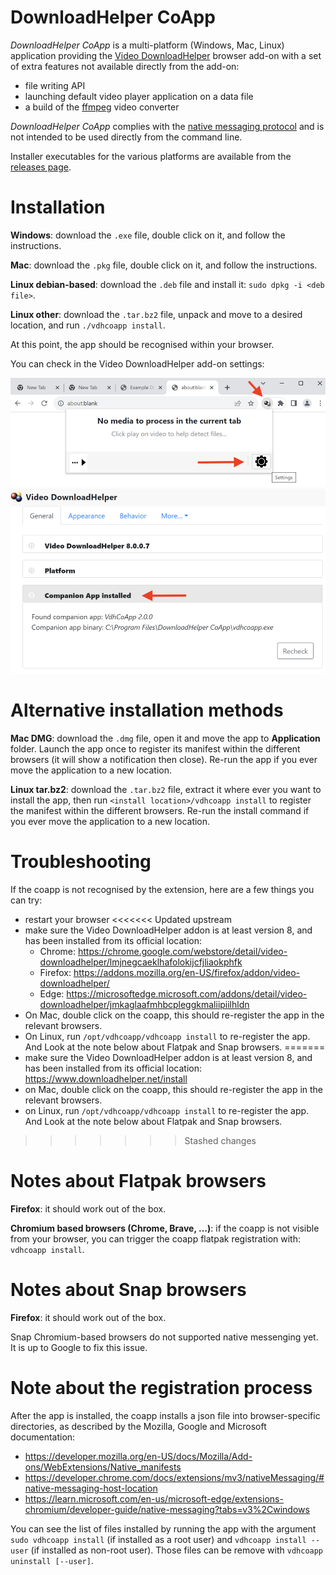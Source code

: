 # DownloadHelper CoApp

*DownloadHelper CoApp* is a multi-platform (Windows, Mac, Linux) application
providing the [Video DownloadHelper](https://downloadhelper.net/)
browser add-on with a set of extra features not available directly
from the add-on:

- file writing API
- launching default video player application on a data file
- a build of the [ffmpeg](http://ffmpeg.org/) video converter

*DownloadHelper CoApp* complies with the
[native messaging protocol](https://developer.mozilla.org/en-US/Add-ons/WebExtensions/Native_messaging)
and is not intended to be used directly from the command line.

Installer executables for the various platforms are available
from the [releases page](https://github.com/aclap-dev/vdhcoapp/releases).

# Installation

**Windows**: download the `.exe` file, double click on it, and follow the instructions.

**Mac**: download the `.pkg` file, double click on it, and follow the instructions.

**Linux debian-based**: download the `.deb` file and install it: `sudo dpkg -i <deb file>`.

**Linux other**: download the `.tar.bz2` file, unpack and move to a desired location, and run `./vdhcoapp install`.

At this point, the app should be recognised within your browser.

You can check in the Video DownloadHelper add-on settings:

![settings](./assets/instruction1.png "Settings")
![app check](./assets/instruction2.png "App check")

# Alternative installation methods

**Mac DMG**: download the `.dmg` file, open it and move the app to **Application** folder.
Launch the app once to register its manifest within the different browsers (it will show
a notification then close). Re-run the app if you ever move the application to a new location.

**Linux tar.bz2**: download the `.tar.bz2` file, extract it where ever you want to
install the app, then run `<install location>/vdhcoapp install` to register the
manifest within the different browsers. Re-run the install command if you ever move
the application to a new location.

# Troubleshooting

If the coapp is not recognised by the extension, here are a few things you can try:

- restart your browser
<<<<<<< Updated upstream
- make sure the Video DownloadHelper addon is at least version 8, and has been installed from its official location:
  - Chrome: https://chrome.google.com/webstore/detail/video-downloadhelper/lmjnegcaeklhafolokijcfjliaokphfk
  - Firefox: https://addons.mozilla.org/en-US/firefox/addon/video-downloadhelper/
  - Edge: https://microsoftedge.microsoft.com/addons/detail/video-downloadhelper/jmkaglaafmhbcpleggkmaliipiilhldn
- On Mac, double click on the coapp, this should re-register the app in the relevant browsers.
- On Linux, run `/opt/vdhcoapp/vdhcoapp install` to re-register the app. And Look at the note below about Flatpak and Snap browsers.
=======
- make sure the Video DownloadHelper addon is at least version 8, and has been installed from its official location: https://www.downloadhelper.net/install
- on Mac, double click on the coapp, this should re-register the app in the relevant browsers.
- on Linux, run `/opt/vdhcoapp/vdhcoapp install` to re-register the app. And Look at the note below about Flatpak and Snap browsers.
>>>>>>> Stashed changes

# Notes about Flatpak browsers

**Firefox**: it should work out of the box.

**Chromium based browsers (Chrome, Brave, …)**: if the coapp is not visible from your browser, you can trigger the coapp flatpak registration with: `vdhcoapp install`.

# Notes about Snap browsers

**Firefox**: it should work out of the box.

Snap Chromium-based browsers do not supported native messenging yet. It is up to Google to fix this issue.

# Note about the registration process

After the app is installed, the coapp installs a json file into browser-specific directories,
as described by the Mozilla, Google and Microsoft documentation:

- https://developer.mozilla.org/en-US/docs/Mozilla/Add-ons/WebExtensions/Native_manifests
- https://developer.chrome.com/docs/extensions/mv3/nativeMessaging/#native-messaging-host-location
- https://learn.microsoft.com/en-us/microsoft-edge/extensions-chromium/developer-guide/native-messaging?tabs=v3%2Cwindows

You can see the list of files installed by running the app with the argument `sudo vdhcoapp install`
(if installed as a root user) and `vdhcoapp install --user` (if installed as non-root user).
Those files can be remove with `vdhcoapp uninstall [--user]`.



